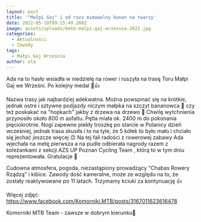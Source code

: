 ```yaml
---
layout: post
title: '"Małpi Gaj" i od razu mimowolny banan na twarzy'
date: 2022-05-10T09:15:49.260Z
image: assets/uploads/kmtb-malpi-gaj-wrzesnia-2022.jpg
categories:
  - Aktualności
  - Zawody
tags:
  - Małpi Gaj Września
author: ola
---
```

Ada na to hasło wsiadła w niedzielę na rower i ruszyła na trasę Toru Małpi Gaj we Wrześni. Po kolejny medal 🥇👍
<!--more-->

Nazwa trasy jak najbardziej adekwatna. Można powspinać się na krótkie, jednak ostre i sztywne podjazdy niczym małpka na szczyt bananowca 🙉 czy też poskakać na "hopkach" jakby z drzewa na drzewo 🙈 Chwilę wytchnienia przynosiło około 800 m asfaltu. Pętla miała ok. 2400 m do pokonania pięciokrotnie. Nogi zapewne piekły troszkę po starcie w Polanicy dzień wcześniej, jednak trasa skusiła i to na tyle, że 5 kółek to było mało i chciało się jechać jeszcze więcej 🙃 Na tej fali radości z rowerowej zabawy Ada wjechała na metę pierwsza a na pudle odbierała nagrody razem z koleżankami z sekcji AZS UP Poznan Cycling Team , którą to w tym dniu reprezentowała. Gratulacje 🤝

Cudowna atmosfera, pogoda, niezastąpiony prowadzący "Chabas Rowery Rządzą" i kibice. Zawody dość kameralne, może ze względu na to, że zostały reaktywowane po 11 latach. Trzymamy kciuki za kontynuację 👍

Więcej zdjęć: <https://www.facebook.com/Komorniki.MTB/posts/3167011623616478>

Komorniki MTB Team - zawsze w dobrym kierunku🙂 